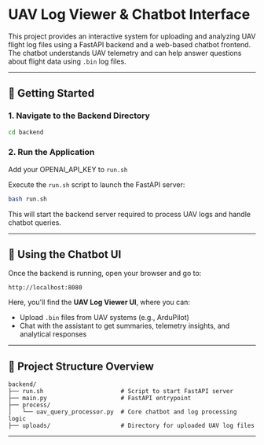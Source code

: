 # UAV Log Viewer & Chatbot Interface

This project provides an interactive system for uploading and analyzing UAV flight log files using a FastAPI backend and a web-based chatbot frontend. The chatbot understands UAV telemetry and can help answer questions about flight data using `.bin` log files.

---

## 🚀 Getting Started

### 1. Navigate to the Backend Directory

```bash
cd backend
```

### 2. Run the Application

Add your OPENAI_API_KEY to `run.sh`

Execute the `run.sh` script to launch the FastAPI server:

```bash
bash run.sh
```

This will start the backend server required to process UAV logs and handle chatbot queries.

---

## 💬 Using the Chatbot UI

Once the backend is running, open your browser and go to:

```
http://localhost:8080
```

Here, you'll find the **UAV Log Viewer UI**, where you can:

* Upload `.bin` files from UAV systems (e.g., ArduPilot)
* Chat with the assistant to get summaries, telemetry insights, and analytical responses

---

## 📁 Project Structure Overview

```
backend/
├── run.sh                      # Script to start FastAPI server
├── main.py                     # FastAPI entrypoint
├── process/
│   └── uav_query_processor.py  # Core chatbot and log processing logic
├── uploads/                    # Directory for uploaded UAV log files
```

---
